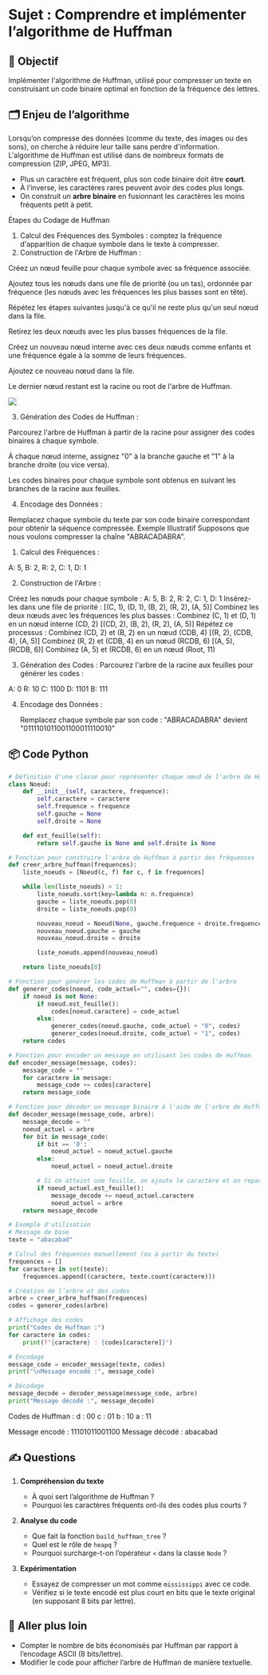 
# Sujet : Comprendre et implémenter l’algorithme de Huffman

## 🎯 Objectif

Implémenter l'algorithme de Huffman, utilisé pour compresser un texte en construisant un code binaire optimal en fonction de la fréquence des lettres.

## 🗂️ Enjeu de l’algorithme

Lorsqu’on compresse des données (comme du texte, des images ou des sons), on cherche à réduire leur taille sans perdre d'information.
L'algorithme de Huffman est utilisé dans de nombreux formats de compression (ZIP, JPEG, MP3).

- Plus un caractère est fréquent, plus son code binaire doit être **court**.
- À l’inverse, les caractères rares peuvent avoir des codes plus longs.
- On construit un **arbre binaire** en fusionnant les caractères les moins fréquents petit à petit.


Étapes du Codage de Huffman 

1.	Calcul des Fréquences des Symboles : comptez la fréquence d'apparition de chaque symbole dans le texte à compresser. 
2.	Construction de l'Arbre de Huffman : 

Créez un nœud feuille pour chaque symbole avec sa fréquence associée.  

Ajoutez tous les nœuds dans une file de priorité (ou un tas), ordonnée par fréquence (les nœuds avec les fréquences les plus basses sont en tête).   

Répétez les étapes suivantes jusqu'à ce qu'il ne reste plus qu'un seul nœud dans la file.

Retirez les deux nœuds avec les plus basses fréquences de la file.

Créez un nouveau nœud interne avec ces deux nœuds comme enfants et une fréquence égale à la somme de leurs fréquences.

Ajoutez ce nouveau nœud dans la file. 

Le dernier nœud restant est la racine ou root de l'arbre de Huffman. 

<img src="assets/arbre.jpg">

3.	Génération des Codes de Huffman : 

Parcourez l'arbre de Huffman à partir de la racine pour assigner des codes binaires à chaque symbole. 

À chaque nœud interne, assignez "0" à la branche gauche et "1" à la branche droite (ou vice versa). 

Les codes binaires pour chaque symbole sont obtenus en suivant les branches de la racine aux feuilles.

4.	Encodage des Données : 

Remplacez chaque symbole du texte par son code binaire correspondant pour obtenir la séquence compressée. 
Exemple Illustratif 
Supposons que nous voulons compresser la chaîne "ABRACADABRA". 

1.	Calcul des Fréquences : 

A: 5, B: 2, R: 2, C: 1, D: 1 

2.	Construction de l'Arbre : 

Créez les nœuds pour chaque symbole : 
A: 5, B: 2, R: 2, C: 1, D: 1 
Insérez-les dans une file de priorité : 
[(C, 1), (D, 1), (B, 2), (R, 2), (A, 5)] 
Combinez les deux nœuds avec les fréquences les plus basses : 
Combinez (C, 1) et (D, 1) en un nœud interne (CD, 2) 
[(CD, 2), (B, 2), (R, 2), (A, 5)] 
Répétez ce processus : 
Combinez (CD, 2) et (B, 2) en un nœud (CDB, 4) 
[(R, 2), (CDB, 4), (A, 5)] 
Combinez (R, 2) et (CDB, 4) en un nœud (RCDB, 6) 
[(A, 5), (RCDB, 6)] 
Combinez (A, 5) et (RCDB, 6) en un nœud (Root, 11) 

3.	Génération des Codes : Parcourez l'arbre de la racine aux feuilles pour générer les codes : 

A: 0 
R: 10 
C: 1100 
D: 1101 
B: 111 

4.	Encodage des Données : 

	Remplacez chaque symbole par son code : 
	"ABRACADABRA" devient "0111101011001100011110010"

## 📦 Code Python

```python
# Définition d'une classe pour représenter chaque nœud de l'arbre de Huffman
class Noeud:
    def __init__(self, caractere, frequence):
        self.caractere = caractere
        self.frequence = frequence
        self.gauche = None
        self.droite = None

    def est_feuille(self):
        return self.gauche is None and self.droite is None

# Fonction pour construire l'arbre de Huffman à partir des fréquences
def creer_arbre_huffman(frequences):
    liste_noeuds = [Noeud(c, f) for c, f in frequences]

    while len(liste_noeuds) > 1:
        liste_noeuds.sort(key=lambda n: n.frequence)
        gauche = liste_noeuds.pop(0)
        droite = liste_noeuds.pop(0)

        nouveau_noeud = Noeud(None, gauche.frequence + droite.frequence)
        nouveau_noeud.gauche = gauche
        nouveau_noeud.droite = droite

        liste_noeuds.append(nouveau_noeud)

    return liste_noeuds[0]

# Fonction pour générer les codes de Huffman à partir de l'arbre
def generer_codes(noeud, code_actuel="", codes={}):
    if noeud is not None:
        if noeud.est_feuille():
            codes[noeud.caractere] = code_actuel
        else:
            generer_codes(noeud.gauche, code_actuel + "0", codes)
            generer_codes(noeud.droite, code_actuel + "1", codes)
    return codes

# Fonction pour encoder un message en utilisant les codes de Huffman
def encoder_message(message, codes):
    message_code = ""
    for caractere in message:
        message_code += codes[caractere]
    return message_code

# Fonction pour décoder un message binaire à l'aide de l'arbre de Huffman
def decoder_message(message_code, arbre):
    message_decode = ""
    noeud_actuel = arbre
    for bit in message_code:
        if bit == '0':
            noeud_actuel = noeud_actuel.gauche
        else:
            noeud_actuel = noeud_actuel.droite

        # Si on atteint une feuille, on ajoute le caractère et on repart de la racine
        if noeud_actuel.est_feuille():
            message_decode += noeud_actuel.caractere
            noeud_actuel = arbre
    return message_decode

# Exemple d'utilisation
# Message de base
texte = "abacabad"

# Calcul des fréquences manuellement (ou à partir du texte)
frequences = []
for caractere in set(texte):
    frequences.append((caractere, texte.count(caractere)))

# Création de l’arbre et des codes
arbre = creer_arbre_huffman(frequences)
codes = generer_codes(arbre)

# Affichage des codes
print("Codes de Huffman :")
for caractere in codes:
    print(f"{caractere} : {codes[caractere]}")

# Encodage
message_code = encoder_message(texte, codes)
print("\nMessage encodé :", message_code)

# Décodage
message_decode = decoder_message(message_code, arbre)
print("Message décodé :", message_decode)

```

Codes de Huffman :
d : 00
c : 01
b : 10
a : 11

Message encodé : 11101011001100
Message décodé : abacabad

## ✍️ Questions

1. **Compréhension du texte**
   - À quoi sert l’algorithme de Huffman ?
   - Pourquoi les caractères fréquents ont-ils des codes plus courts ?

2. **Analyse du code**
   - Que fait la fonction `build_huffman_tree` ?
   - Quel est le rôle de `heapq` ?
   - Pourquoi surcharge-t-on l’opérateur `<` dans la classe `Node` ?

3. **Expérimentation**
   - Essayez de compresser un mot comme `mississippi` avec ce code.
   - Vérifiez si le texte encodé est plus court en bits que le texte original (en supposant 8 bits par lettre).

## 🧪 Aller plus loin

- Compter le nombre de bits économisés par Huffman par rapport à l’encodage ASCII (8 bits/lettre).
- Modifier le code pour afficher l’arbre de Huffman de manière textuelle.
